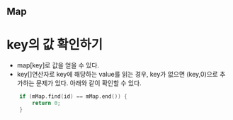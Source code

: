 ## Map 

# key의 값 확인하기

* map[key]로 값을 얻을 수 있다.
* key[]연산자로 key에 해당하는 value를 읽는 경우, key가 없으면 (key,0)으로 추가하는 문제가 있다. 아래와 같이 확인할 수 있다.
```cpp
    if (mMap.find(id) == mMap.end()) {
        return 0;
    }
```
